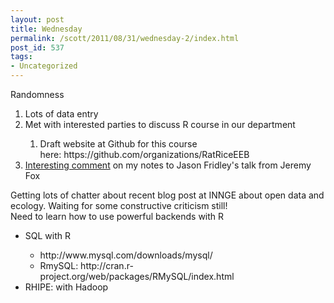```yaml
---
layout: post
title: Wednesday
permalink: /scott/2011/08/31/wednesday-2/index.html
post_id: 537
tags: 
- Uncategorized
---
```


<div>Randomness</div>
<ol>
	<li>Lots of data entry</li>
	<li>Met with interested parties to discuss R course in our department</li>
<ol>
	<li>Draft website at Github for this course here: https://github.com/organizations/RatRiceEEB</li>
</ol>
	<li><a href="http://schamber.wordpress.com/2011/08/11/notes-on-jason-fridleys-talk-at-esa-2011/#comments" target="_blank">Interesting comment</a> on my notes to Jason Fridley's talk from Jeremy Fox</li>
</ol>
<div>Getting lots of chatter about recent blog post at INNGE about open data and ecology. Waiting for some constructive criticism still!</div>
<div>Need to learn how to use powerful backends with R</div>
<div>
<ul>
	<li>SQL with R</li>
<ul>
	<li>http://www.mysql.com/downloads/mysql/</li>
	<li>RmySQL: http://cran.r-project.org/web/packages/RMySQL/index.html</li>
</ul>
	<li>RHIPE: with Hadoop</li>
</ul>
</div>